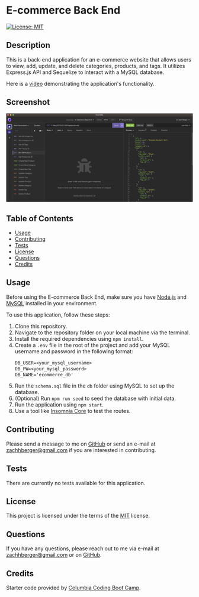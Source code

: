 # E-commerce Back End

[![License: MIT](https://img.shields.io/badge/License-MIT-yellow.svg)](https://opensource.org/licenses/MIT)

## Description 
This is a back-end application for an e-commerce website that allows users to view, add, update, and delete categories, products, and tags. It utilizes Express.js API and Sequelize to interact with a MySQL database.

Here is a [video](https://drive.google.com/file/d/1Eus7cc3mk311NHmIKkRHMD3wHcfdcwkb/view?usp=share_link) demonstrating the application's functionality.

## Screenshot 

![E-commerce Back End Screenshot](/assets/ecommerce.png)

## Table of Contents 
- [Usage](#usage)
- [Contributing](#contributing)
- [Tests](#tests)
- [License](#license)
- [Questions](#questions)
- [Credits](#credits)

## Usage
Before using the E-commerce Back End, make sure you have [Node.js](https://nodejs.org/en/) and [MySQL](https://www.mysql.com/) installed in your environment.

To use this application, follow these steps:

1. Clone this repository.
2. Navigate to the repository folder on your local machine via the terminal.
3. Install the required dependencies using `npm install`.
4. Create a `.env` file in the root of the project and add your MySQL username and password in the following format:
    ```
    DB_USER=<your_mysql_username>
    DB_PW=<your_mysql_password>
    DB_NAME='ecommerce_db'
    ```
5. Run the `schema.sql` file in the `db` folder using MySQL to set up the database.
6. (Optional) Run `npm run seed` to seed the database with initial data.
7. Run the application using `npm start`.
8. Use a tool like [Insomnia Core](https://insomnia.rest/) to test the routes.

## Contributing 
Please send a message to me on [GitHub](www.github.com/berman619) or send an e-mail at zachhberger@gmail.com if you are interested in contributing.

## Tests
There are currently no tests available for this application. 

## License
This project is licensed under the terms of the [MIT](https://opensource.org/licenses/MIT) license.

## Questions
If you have any questions, please reach out to me via e-mail at zachhberger@gmail.com or on [GitHub](www.github.com/berman619).

## Credits
Starter code provided by [Columbia Coding Boot Camp](https://github.com/coding-boot-camp/fantastic-umbrella).
